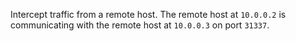 Intercept traffic from a remote host.
The remote host at `10.0.0.2` is communicating with the remote host at `10.0.0.3` on port `31337`.
